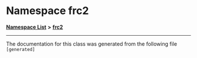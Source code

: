 

# Namespace frc2



[**Namespace List**](namespaces.md) **>** [**frc2**](namespacefrc2.md)







































































------------------------------
The documentation for this class was generated from the following file `[generated]`

